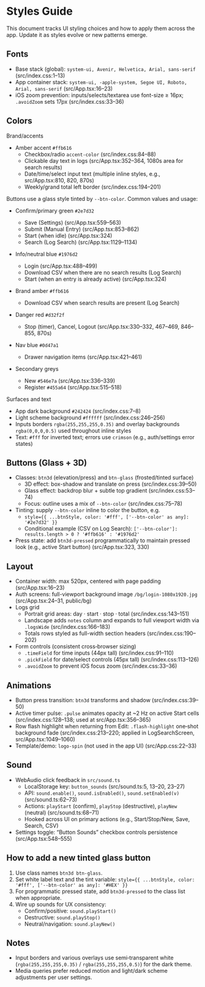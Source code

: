 # Styles Guide

This document tracks UI styling choices and how to apply them across the app. Update it as styles evolve or new patterns emerge.

## Fonts

- Base stack (global): `system-ui, Avenir, Helvetica, Arial, sans-serif` (src/index.css:1–13)
- App container stack: `system-ui, -apple-system, Segoe UI, Roboto, Arial, sans-serif` (src/App.tsx:16–23)
- iOS zoom prevention: inputs/selects/textarea use font-size ≥ 16px; `.avoidZoom` sets 17px (src/index.css:33–36)

## Colors

Brand/accents
- Amber accent `#ffb616`
  - Checkbox/radio `accent-color` (src/index.css:84–88)
  - Clickable day text in logs (src/App.tsx:352–364, 1080s area for search results)
  - Date/time/select input text (multiple inline styles, e.g., src/App.tsx:810, 820, 870s)
  - Weekly/grand total left border (src/index.css:194–201)

Buttons use a glass style tinted by `--btn-color`. Common values and usage:
- Confirm/primary green `#2e7d32`
  - Save (Settings) (src/App.tsx:559–563)
  - Submit (Manual Entry) (src/App.tsx:853–862)
  - Start (when idle) (src/App.tsx:324)
  - Search (Log Search) (src/App.tsx:1129–1134)
- Info/neutral blue `#1976d2`
  - Login (src/App.tsx:488–499)
  - Download CSV when there are no search results (Log Search)
  - Start (when an entry is already active) (src/App.tsx:324)
  
- Brand amber `#ffb616`
  - Download CSV when search results are present (Log Search)
- Danger red `#d32f2f`
  - Stop (timer), Cancel, Logout (src/App.tsx:330–332, 467–469, 846–855, 870s)
- Nav blue `#0d47a1`
  - Drawer navigation items (src/App.tsx:421–461)
- Secondary greys
  - New `#546e7a` (src/App.tsx:336–339)
  - Register `#455a64` (src/App.tsx:515–518)

Surfaces and text
- App dark background `#242424` (src/index.css:7–8)
- Light scheme background `#ffffff` (src/index.css:246–256)
- Inputs borders `rgba(255,255,255,0.35)` and overlay backgrounds `rgba(0,0,0,0.5)` used throughout inline styles
- Text: `#fff` for inverted text; errors use `crimson` (e.g., auth/settings error states)

## Buttons (Glass + 3D)

- Classes: `btn3d` (elevation/press) and `btn-glass` (frosted/tinted surface)
  - 3D effect: box-shadow and translate on press (src/index.css:39–50)
  - Glass effect: backdrop blur + subtle top gradient (src/index.css:53–74)
  - Focus: outline uses a mix of `--btn-color` (src/index.css:75–78)
- Tinting: supply `--btn-color` inline to color the button, e.g.
  - `style={{ ...btnStyle, color: '#fff', ['--btn-color' as any]: '#2e7d32' }}`
  - Conditional example (CSV on Log Search): `['--btn-color']: results.length > 0 ? '#ffb616' : '#1976d2'`
- Press state: add `btn3d-pressed` programmatically to maintain pressed look (e.g., active Start button) (src/App.tsx:323, 330)

## Layout

- Container width: max 520px, centered with page padding (src/App.tsx:16–23)
- Auth screens: full-viewport background image `/bg/login-1080x1920.jpg` (src/App.tsx:24–31, public/bg)
- Logs grid
  - Portrait grid areas: day · start · stop · total (src/index.css:143–151)
  - Landscape adds `notes` column and expands to full viewport width via `.logsWide` (src/index.css:166–183)
  - Totals rows styled as full-width section headers (src/index.css:190–202)
- Form controls (consistent cross‑browser sizing)
  - `.timeField` for time inputs (44px tall) (src/index.css:91–110)
  - `.pickField` for date/select controls (45px tall) (src/index.css:113–126)
  - `.avoidZoom` to prevent iOS focus zoom (src/index.css:33–36)

## Animations

- Button press transition: `btn3d` transforms and shadow (src/index.css:39–50)
- Active timer pulse: `.pulse` animates opacity at ~2 Hz on active Start cells (src/index.css:128–138; used at src/App.tsx:356–365)
- Row flash highlight when returning from Edit: `.flash-highlight` one‑shot background fade (src/index.css:213–220; applied in LogSearchScreen, src/App.tsx:1049–1060)
- Template/demo: `logo-spin` (not used in the app UI) (src/App.css:22–33)

## Sound

- WebAudio click feedback in `src/sound.ts`
  - LocalStorage key: `button_sounds` (src/sound.ts:5, 13–20, 23–27)
  - API: `sound.enable()`, `sound.isEnabled()`, `sound.setEnabled(v)` (src/sound.ts:62–73)
  - Actions: `playStart` (confirm), `playStop` (destructive), `playNew` (neutral) (src/sound.ts:68–71)
  - Hooked across UI on primary actions (e.g., Start/Stop/New, Save, Search, CSV)
- Settings toggle: “Button Sounds” checkbox controls persistence (src/App.tsx:548–555)

## How to add a new tinted glass button

1) Use class names `btn3d btn-glass`.
2) Set white label text and the tint variable:
   `style={{ ...btnStyle, color: '#fff', ['--btn-color' as any]: '#HEX' }}`
3) For programmatic pressed state, add `btn3d-pressed` to the class list when appropriate.
4) Wire up sounds for UX consistency:
   - Confirm/positive: `sound.playStart()`
   - Destructive: `sound.playStop()`
   - Neutral/navigation: `sound.playNew()`

## Notes

- Input borders and various overlays use semi‑transparent white (`rgba(255,255,255,0.35)` / `rgba(255,255,255,0.5)`) for the dark theme.
- Media queries prefer reduced motion and light/dark scheme adjustments per user settings.
